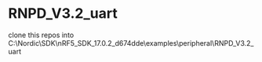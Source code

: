 # RNPD_V3.2_uart
clone this repos into C:\Nordic\SDK\nRF5_SDK_17.0.2_d674dde\examples\peripheral\RNPD_V3.2_uart
